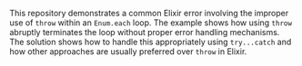 This repository demonstrates a common Elixir error involving the improper use of `throw` within an `Enum.each` loop.  The example shows how using `throw` abruptly terminates the loop without proper error handling mechanisms.  The solution shows how to handle this appropriately using `try...catch` and how other approaches are usually preferred over `throw` in Elixir.